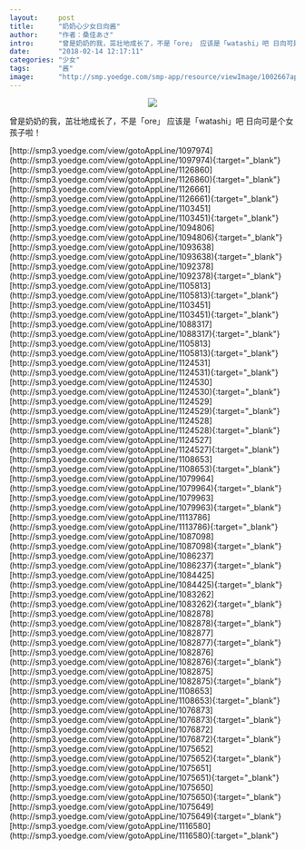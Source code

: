 ```yaml
---
layout:     post
title:      "奶奶心少女日向酱"
author:     "作者：桑佳あさ"
intro:      "曾是奶奶的我，茁壮地成长了，不是「ore」 应该是「watashi」吧 日向可是个女孩子啦！"
date:       "2018-02-14 12:17:11"
categories: "少女"
tags:       "酱"
image:      "http://smp.yoedge.com/smp-app/resource/viewImage/1002667appline.png"
---
```

<div style="text-align: center">
<p><img src="http://smp.yoedge.com/smp-app/resource/viewImage/1002667appline.png"/></p>
</div>
<p class="post-meta">
<span>曾是奶奶的我，茁壮地成长了，不是「ore」 应该是「watashi」吧 日向可是个女孩子啦！</span>
</p>
[http://smp3.yoedge.com/view/gotoAppLine/1097974](http://smp3.yoedge.com/view/gotoAppLine/1097974){:target="_blank"}
[http://smp3.yoedge.com/view/gotoAppLine/1126860](http://smp3.yoedge.com/view/gotoAppLine/1126860){:target="_blank"}
[http://smp3.yoedge.com/view/gotoAppLine/1126661](http://smp3.yoedge.com/view/gotoAppLine/1126661){:target="_blank"}
[http://smp3.yoedge.com/view/gotoAppLine/1103451](http://smp3.yoedge.com/view/gotoAppLine/1103451){:target="_blank"}
[http://smp3.yoedge.com/view/gotoAppLine/1094806](http://smp3.yoedge.com/view/gotoAppLine/1094806){:target="_blank"}
[http://smp3.yoedge.com/view/gotoAppLine/1093638](http://smp3.yoedge.com/view/gotoAppLine/1093638){:target="_blank"}
[http://smp3.yoedge.com/view/gotoAppLine/1092378](http://smp3.yoedge.com/view/gotoAppLine/1092378){:target="_blank"}
[http://smp3.yoedge.com/view/gotoAppLine/1105813](http://smp3.yoedge.com/view/gotoAppLine/1105813){:target="_blank"}
[http://smp3.yoedge.com/view/gotoAppLine/1103451](http://smp3.yoedge.com/view/gotoAppLine/1103451){:target="_blank"}
[http://smp3.yoedge.com/view/gotoAppLine/1088317](http://smp3.yoedge.com/view/gotoAppLine/1088317){:target="_blank"}
[http://smp3.yoedge.com/view/gotoAppLine/1105813](http://smp3.yoedge.com/view/gotoAppLine/1105813){:target="_blank"}
[http://smp3.yoedge.com/view/gotoAppLine/1124531](http://smp3.yoedge.com/view/gotoAppLine/1124531){:target="_blank"}
[http://smp3.yoedge.com/view/gotoAppLine/1124530](http://smp3.yoedge.com/view/gotoAppLine/1124530){:target="_blank"}
[http://smp3.yoedge.com/view/gotoAppLine/1124529](http://smp3.yoedge.com/view/gotoAppLine/1124529){:target="_blank"}
[http://smp3.yoedge.com/view/gotoAppLine/1124528](http://smp3.yoedge.com/view/gotoAppLine/1124528){:target="_blank"}
[http://smp3.yoedge.com/view/gotoAppLine/1124527](http://smp3.yoedge.com/view/gotoAppLine/1124527){:target="_blank"}
[http://smp3.yoedge.com/view/gotoAppLine/1108653](http://smp3.yoedge.com/view/gotoAppLine/1108653){:target="_blank"}
[http://smp3.yoedge.com/view/gotoAppLine/1079964](http://smp3.yoedge.com/view/gotoAppLine/1079964){:target="_blank"}
[http://smp3.yoedge.com/view/gotoAppLine/1079963](http://smp3.yoedge.com/view/gotoAppLine/1079963){:target="_blank"}
[http://smp3.yoedge.com/view/gotoAppLine/1113786](http://smp3.yoedge.com/view/gotoAppLine/1113786){:target="_blank"}
[http://smp3.yoedge.com/view/gotoAppLine/1087098](http://smp3.yoedge.com/view/gotoAppLine/1087098){:target="_blank"}
[http://smp3.yoedge.com/view/gotoAppLine/1086237](http://smp3.yoedge.com/view/gotoAppLine/1086237){:target="_blank"}
[http://smp3.yoedge.com/view/gotoAppLine/1084425](http://smp3.yoedge.com/view/gotoAppLine/1084425){:target="_blank"}
[http://smp3.yoedge.com/view/gotoAppLine/1083262](http://smp3.yoedge.com/view/gotoAppLine/1083262){:target="_blank"}
[http://smp3.yoedge.com/view/gotoAppLine/1082878](http://smp3.yoedge.com/view/gotoAppLine/1082878){:target="_blank"}
[http://smp3.yoedge.com/view/gotoAppLine/1082877](http://smp3.yoedge.com/view/gotoAppLine/1082877){:target="_blank"}
[http://smp3.yoedge.com/view/gotoAppLine/1082876](http://smp3.yoedge.com/view/gotoAppLine/1082876){:target="_blank"}
[http://smp3.yoedge.com/view/gotoAppLine/1082875](http://smp3.yoedge.com/view/gotoAppLine/1082875){:target="_blank"}
[http://smp3.yoedge.com/view/gotoAppLine/1108653](http://smp3.yoedge.com/view/gotoAppLine/1108653){:target="_blank"}
[http://smp3.yoedge.com/view/gotoAppLine/1076873](http://smp3.yoedge.com/view/gotoAppLine/1076873){:target="_blank"}
[http://smp3.yoedge.com/view/gotoAppLine/1076872](http://smp3.yoedge.com/view/gotoAppLine/1076872){:target="_blank"}
[http://smp3.yoedge.com/view/gotoAppLine/1075652](http://smp3.yoedge.com/view/gotoAppLine/1075652){:target="_blank"}
[http://smp3.yoedge.com/view/gotoAppLine/1075651](http://smp3.yoedge.com/view/gotoAppLine/1075651){:target="_blank"}
[http://smp3.yoedge.com/view/gotoAppLine/1075650](http://smp3.yoedge.com/view/gotoAppLine/1075650){:target="_blank"}
[http://smp3.yoedge.com/view/gotoAppLine/1075649](http://smp3.yoedge.com/view/gotoAppLine/1075649){:target="_blank"}
[http://smp3.yoedge.com/view/gotoAppLine/1116580](http://smp3.yoedge.com/view/gotoAppLine/1116580){:target="_blank"}


